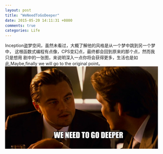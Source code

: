```yaml
---
layout: post
title: "WeNeedToGoDeeper"
date: 2015-05-20 14:11:31 +0800
comments: true
categories: Life
---
```


Inception盗梦空间，虽然未看过，大概了解他的风格是从一个梦中跳到另一个梦中，
这根函数式编程有点像，CPS变幻点，最终都会回到原来的那个点，然而我只是想用
剧中的一张图，来说明深入一点你将会获得更多，生活也是如此,Maybe,finally we will go to the original point。
![Good][1]

[1]:/images/inception.png
